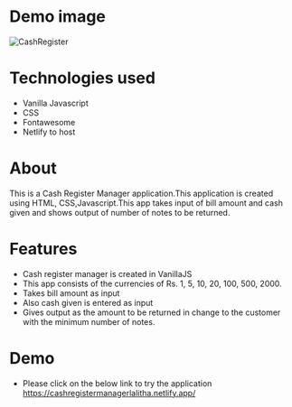 # Demo image
![CashRegister](https://user-images.githubusercontent.com/58090261/142731507-a3dcb234-8823-47ef-a5c1-bd5cbfae4737.JPG)

# Technologies used
* Vanilla Javascript
* CSS
* Fontawesome
* Netlify to host

# About
This is a Cash Register Manager application.This application is created using HTML, CSS,Javascript.This app takes input of bill amount and cash given and shows output of number of notes to be returned.

# Features
* Cash register manager is created in VanillaJS
* This app consists of the currencies of Rs. 1, 5, 10, 20, 100, 500, 2000.
* Takes bill amount as input
* Also cash given is entered as input
* Gives output as the amount to be returned in change to the customer with the minimum number of notes.

# Demo
* Please click on the below link to try the application
https://cashregistermanagerlalitha.netlify.app/



